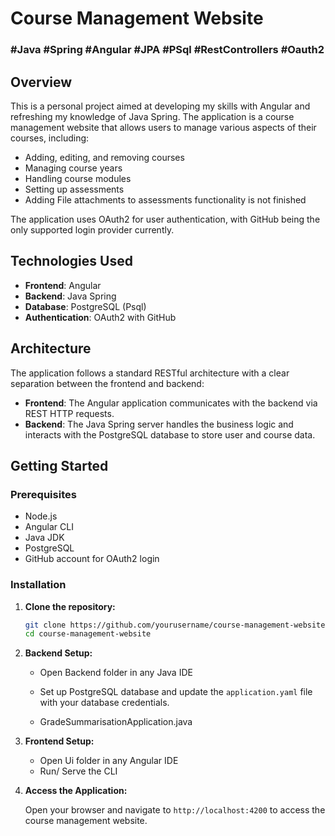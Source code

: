 # Course Management Website

### #Java #Spring #Angular #JPA #PSql #RestControllers #Oauth2

## Overview

This is a personal project aimed at developing my skills with Angular and refreshing my knowledge of Java Spring. The application is a course management website that allows users to manage various aspects of their courses, including:

- Adding, editing, and removing courses
- Managing course years
- Handling course modules
- Setting up assessments
- Adding File attachments to assessments functionality is not finished

The application uses OAuth2 for user authentication, with GitHub being the only supported login provider currently.

## Technologies Used

- **Frontend**: Angular
- **Backend**: Java Spring
- **Database**: PostgreSQL (Psql)
- **Authentication**: OAuth2 with GitHub

## Architecture

The application follows a standard RESTful architecture with a clear separation between the frontend and backend:

- **Frontend**: The Angular application communicates with the backend via REST HTTP requests.
- **Backend**: The Java Spring server handles the business logic and interacts with the PostgreSQL database to store user and course data.

## Getting Started

### Prerequisites

- Node.js
- Angular CLI
- Java JDK
- PostgreSQL
- GitHub account for OAuth2 login

### Installation

1. **Clone the repository:**

    ```sh
    git clone https://github.com/yourusername/course-management-website.git
    cd course-management-website
    ```

2. **Backend Setup:**

    - Open Backend folder in any Java IDE

    - Set up PostgreSQL database and update the `application.yaml` file with your database credentials.

    - GradeSummarisationApplication.java
        
4. **Frontend Setup:**

    - Open Ui folder in any Angular IDE
    - Run/ Serve the CLI 

5. **Access the Application:**

    Open your browser and navigate to `http://localhost:4200` to access the course management website.

